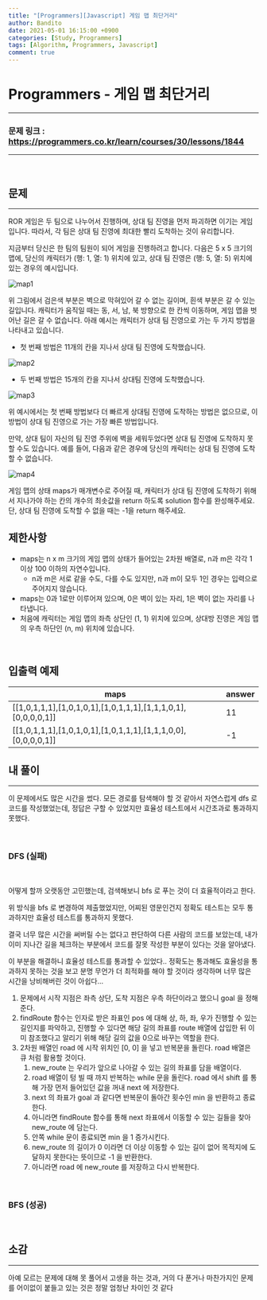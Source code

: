 ```yaml
---
title: "[Programmers][Javascript] 게임 맵 최단거리"
author: Bandito
date: 2021-05-01 16:15:00 +0900
categories: [Study, Programmers]
tags: [Algorithm, Programmers, Javascript]
comment: true
---
```

 
# Programmers - 게임 맵 최단거리

***
### 문제 링크 : <https://programmers.co.kr/learn/courses/30/lessons/1844>

***

<br/>

## 문제
***

ROR 게임은 두 팀으로 나누어서 진행하며, 상대 팀 진영을 먼저 파괴하면 이기는 게임입니다. 따라서, 각 팀은 상대 팀 진영에 최대한 빨리 도착하는 것이 유리합니다.

지금부터 당신은 한 팀의 팀원이 되어 게임을 진행하려고 합니다. 다음은 5 x 5 크기의 맵에, 당신의 캐릭터가 (행: 1, 열: 1) 위치에 있고, 상대 팀 진영은 (행: 5, 열: 5) 위치에 있는 경우의 예시입니다.

![map1](https://drive.google.com/uc?export=view&id=1XH0rzsbuEUHarBs1WSmp5gHC2UAtZok5)

위 그림에서 검은색 부분은 벽으로 막혀있어 갈 수 없는 길이며, 흰색 부분은 갈 수 있는 길입니다. 캐릭터가 움직일 때는 동, 서, 남, 북 방향으로 한 칸씩 이동하며, 게임 맵을 벗어난 길은 갈 수 없습니다.
아래 예시는 캐릭터가 상대 팀 진영으로 가는 두 가지 방법을 나타내고 있습니다.

+ 첫 번째 방법은 11개의 칸을 지나서 상대 팀 진영에 도착했습니다.

![map2](https://drive.google.com/uc?export=view&id=1uK8UNkuUtRBY6epkDSk2dnLSOPLHAVmP)

+ 두 번째 방법은 15개의 칸을 지나서 상대팀 진영에 도착했습니다.

![map3](https://drive.google.com/uc?export=view&id=114aVAjo_p2Oz_u6a5vDOLgU2RQE3ohDg)


위 예시에서는 첫 번째 방법보다 더 빠르게 상대팀 진영에 도착하는 방법은 없으므로, 이 방법이 상대 팀 진영으로 가는 가장 빠른 방법입니다.

만약, 상대 팀이 자신의 팀 진영 주위에 벽을 세워두었다면 상대 팀 진영에 도착하지 못할 수도 있습니다. 예를 들어, 다음과 같은 경우에 당신의 캐릭터는 상대 팀 진영에 도착할 수 없습니다.

![map4](https://drive.google.com/uc?export=view&id=1pppykF1wM-NuFp0VCjzQw8PDm2gTLG4q)

게임 맵의 상태 maps가 매개변수로 주어질 때, 캐릭터가 상대 팀 진영에 도착하기 위해서 지나가야 하는 칸의 개수의 최솟값을 return 하도록 solution 함수를 완성해주세요. 단, 상대 팀 진영에 도착할 수 없을 때는 -1을 return 해주세요.


## 제한사항

+ maps는 n x m 크기의 게임 맵의 상태가 들어있는 2차원 배열로, n과 m은 각각 1 이상 100 이하의 자연수입니다.
    - n과 m은 서로 같을 수도, 다를 수도 있지만, n과 m이 모두 1인 경우는 입력으로 주어지지 않습니다.
+ maps는 0과 1로만 이루어져 있으며, 0은 벽이 있는 자리, 1은 벽이 없는 자리를 나타냅니다.
+ 처음에 캐릭터는 게임 맵의 좌측 상단인 (1, 1) 위치에 있으며, 상대방 진영은 게임 맵의 우측 하단인 (n, m) 위치에 있습니다.

<br/>

## 입출력 예제

|maps|answer|
|----|----|
|[[1,0,1,1,1],[1,0,1,0,1],[1,0,1,1,1],[1,1,1,0,1],[0,0,0,0,1]]|11|
|[[1,0,1,1,1],[1,0,1,0,1],[1,0,1,1,1],[1,1,1,0,0],[0,0,0,0,1]]|-1|


## 내 풀이
***

이 문제에서도 많은 시간을 썼다. 모든 경로를 탐색해야 할 것 같아서 자연스럽게 dfs 로 코드를 작성했었는데, 정답은 구할 수 있었지만 효율성 테스트에서 시간초과로 통과하지 못했다.

<br/>

### DFS (실패)

<script src="https://gist.github.com/Suppplier/f03ff83f9381778a2db654d593f23f33.js"></script>

<br/>

어떻게 할까 오랫동안 고민했는데, 검색해보니 bfs 로 푸는 것이 더 효율적이라고 한다.    

위 방식을 bfs 로 변경하여 제출했었지만, 어찌된 영문인건지 정확도 테스트는 모두 통과하지만 효율성 테스트를 통과하지 못했다.  

결국 너무 많은 시간을 써버릴 수는 없다고 판단하여 다른 사람의 코드를 보았는데, 내가 이미 지나간 길을 체크하는 부분에서 코드를 잘못 작성한 부분이 있다는 것을 알아냈다.    

이 부분을 해결하니 효율성 테스트를 통과할 수 있었다.. 정확도는 통과해도 효율성을 통과하지 못하는 것을 보고 분명 무언가 더 최적화를 해야 할 것이라 생각하며 너무 많은 시간을 낭비해버린 것이 아쉽다...    


1. 문제에서 시작 지점은 좌측 상단, 도착 지점은 우측 하단이라고 했으니 goal 을 정해준다.
2. findRoute 함수는 인자로 받은 좌표인 pos 에 대해 상, 하, 좌, 우가 진행할 수 있는 길인지를 파악하고, 진행할 수 있다면 해당 길의 좌표를 route 배열에 삽입한 뒤 이미 참조했다고 알리기 위해 해당 길의 값을 0으로 바꾸는 역할을 한다.
3. 2차원 배열인 road 에 시작 위치인 [0, 0] 을 넣고 반복문을 돌린다. road 배열은 큐 처럼 활용할 것이다.
    1. new_route 는 우리가 앞으로 나아갈 수 있는 길의 좌표를 담을 배열이다.
    2. road 배열이 텅 빌 때 까지 반복하는 while 문을 돌린다. road 에서 shift 를 통해 가장 먼저 들어있던 값을 꺼내 next 에 저장한다.
    3. next 의 좌표가 goal 과 같다면 반복문이 돌아간 횟수인 min 을 반환하고 종료한다.
    4. 아니라면 findRoute 함수를 통해 next 좌표에서 이동할 수 있는 길들을 찾아 new_route 에 담는다.
    5. 안쪽 while 문이 종료되면 min 을 1 증가시킨다.
    6. new_route 의 길이가 0 이라면 더 이상 이동할 수 있는 길이 없어 목적지에 도달하지 못한다는 뜻이므로 -1 을 반환한다.
    7. 아니라면 road 에 new_route 를 저장하고 다시 반복한다.

<br/>

### BFS (성공)

<script src="https://gist.github.com/Suppplier/4cc9652244ec793db546ac4448794e52.js"></script>

<br/>



## 소감
***

아예 모르는 문제에 대해 못 풀어서 고생을 하는 것과, 거의 다 푼거나 마찬가지인 문제를 어이없이 붙들고 있는 것은 정말 엄청난 차이인 것 같다


